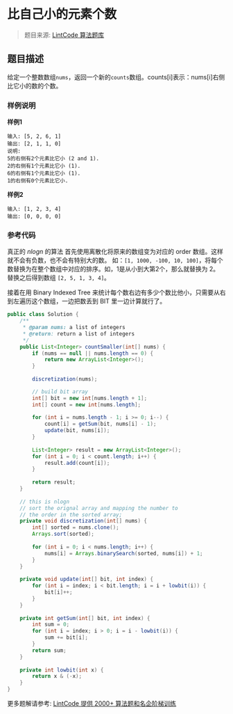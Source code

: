 # 比自己小的元素个数
 > 题目来源: [LintCode 算法题库](https://www.lintcode.com/problem/count-of-smaller-numbers-after-self/?utm_source=sc-github-wzz)
 ## 题目描述
 给定一个整数数组`nums`，返回一个新的`counts`数组。counts[i]表示：nums[i]右侧比它小的数的个数。
 ### 样例说明
 **样例1**

```plain
输入: [5, 2, 6, 1]
输出: [2, 1, 1, 0]
说明:
5的右侧有2个元素比它小 (2 and 1).
2的右侧有1个元素比它小 (1).
6的右侧有1个元素比它小 (1).
1的右侧有0个元素比它小.
```

**样例2**

```plain
输入: [1, 2, 3, 4]
输出: [0, 0, 0, 0]
```


 ### 参考代码
 真正的 $nlogn$ 的算法
首先使用离散化将原来的数组变为对应的 order 数组。这样就不会有负数，也不会有特别大的数。
如：`[1, 1000, -100, 10, 100]`，将每个数替换为在整个数组中对应的排序。如，1是从小到大第2个，那么就替换为 2。
替换之后得到数组 `[2, 5, 1, 3, 4]`。

接着在用 Binary Indexed Tree 来统计每个数右边有多少个数比他小，只需要从右到左遍历这个数组，一边把数丢到 BIT 里一边计算就行了。
```java
public class Solution {
    /**
     * @param nums: a list of integers
     * @return: return a list of integers
     */
    public List<Integer> countSmaller(int[] nums) {
        if (nums == null || nums.length == 0) {
            return new ArrayList<Integer>();
        }
        
        discretization(nums);

        // build bit array
        int[] bit = new int[nums.length + 1];
        int[] count = new int[nums.length];
        
        for (int i = nums.length - 1; i >= 0; i--) {
            count[i] = getSum(bit, nums[i] - 1);
            update(bit, nums[i]);
        }
        
        List<Integer> result = new ArrayList<Integer>();
        for (int i = 0; i < count.length; i++) {
            result.add(count[i]);
        }
        
        return result;
    }
    
    // this is nlogn
    // sort the orignal array and mapping the number to 
    // the order in the sorted array;
    private void discretization(int[] nums) {
        int[] sorted = nums.clone();
        Arrays.sort(sorted);
        
        for (int i = 0; i < nums.length; i++) {
            nums[i] = Arrays.binarySearch(sorted, nums[i]) + 1;
        }
    }
    
    private void update(int[] bit, int index) {
        for (int i = index; i < bit.length; i = i + lowbit(i)) {
            bit[i]++;
        }
    }
    
    private int getSum(int[] bit, int index) {
        int sum = 0;
        for (int i = index; i > 0; i = i - lowbit(i)) {
            sum += bit[i];
        }
        return sum;
    }
    
    private int lowbit(int x) {
        return x & (-x);
    }
}
```
 更多题解请参考: [LintCode 提供 2000+ 算法题和名企阶梯训练](https://www.lintcode.com/problem/?utm_source=sc-github-wzz)
